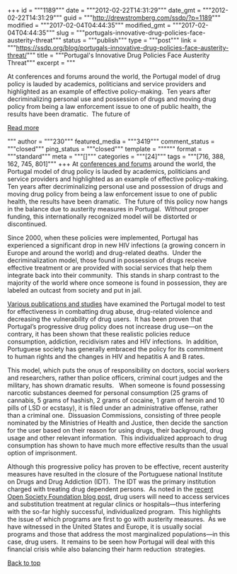 +++
id = """1189"""
date = """2012-02-22T14:31:29"""
date_gmt = """2012-02-22T14:31:29"""
guid = """http://drewstromberg.com/ssdp/?p=1189"""
modified = """2017-02-04T04:44:35"""
modified_gmt = """2017-02-04T04:44:35"""
slug = """portugals-innovative-drug-policies-face-austerity-threat"""
status = """publish"""
type = """post"""
link = """https://ssdp.org/blog/portugals-innovative-drug-policies-face-austerity-threat/"""
title = """Portugal&#039;s Innovative Drug Policies Face Austerity Threat"""
excerpt = """<p>At conferences and forums around the world, the Portugal model of drug policy is lauded by academics, politicians and service providers and highlighted as an example of effective policy-making.  Ten years after decriminalizing personal use and possession of drugs and moving drug policy from being a law enforcement issue to one of public health, the results have been dramatic.  The future of</p>
<div class="h10"></div>
<p><a class="more-link2 flat" href="https://ssdp.org/blog/portugals-innovative-drug-policies-face-austerity-threat/">Read more</a></p>
"""
author = """230"""
featured_media = """3419"""
comment_status = """closed"""
ping_status = """closed"""
template = """"""
format = """standard"""
meta = """[]"""
categories = """[24]"""
tags = """[716, 388, 162, 745, 801]"""
+++
At <a href="http://www.newyorker.com/online/2011/10/17/111017on_audio_specter">conferences and forums</a> around the world, the Portugal model of drug policy is lauded by academics, politicians and service providers and highlighted as an example of effective policy-making.  Ten years after decriminalizing personal use and possession of drugs and moving drug policy from being a law enforcement issue to one of public health, the results have been dramatic.  The future of this policy now hangs in the balance due to austerity measures in Portugal.  Without proper funding, this internationally recognized model will be distorted or discontinued.

Since 2000, when these policies were implemented, Portugal has experienced a significant drop in new HIV infections (a growing concern in Europe and around the world) and drug-related deaths.  Under the decriminalization model, those found in possession of drugs receive effective treatment or are provided with social services that help them integrate back into their community.  This stands in sharp contrast to the majority of the world where once someone is found in possession, they are labeled an outcast from society and put in jail.

<a href="http://www.soros.org/initiatives/drugpolicy/articles_publications/publications/drug-policy-in-portugal-20110829">Various publications and studies</a> have examined the Portugal model to test for effectiveness in combatting drug abuse, drug-related violence and decreasing the vulnerability of drug users.  It has been proven that Portugal’s progressive drug policy does not increase drug use—on the contrary, it has been shown that these realistic policies reduce consumption, addiction, recidivism rates and HIV infections.  In addition, Portuguese society has generally embraced the policy for its commitment to human rights and the changes in HIV and hepatitis A and B rates.

This model, which puts the onus of responsibility on doctors, social workers and researchers, rather than police officers, criminal court judges and the military, has shown dramatic results.   When someone is found possessing narcotic substances deemed for personal consumption (25 grams of cannabis, 5 grams of hashish, 2 grams of cocaine, 1 gram of heroin and 10 pills of LSD or ecstasy), it is filed under an administrative offense, rather than a criminal one.  Dissuasion Commissions, consisting of three people nominated by the Ministries of Health and Justice, then decide the sanction for the user based on their reason for using drugs, their background, drug usage and other relevant information.  This individualized approach to drug consumption has shown to have much more effective results than the usual option of imprisonment.

Although this progressive policy has proven to be effective, recent austerity measures have resulted in the closure of the Portuguese national Institute on Drugs and Drug Addiction (IDT).  The IDT was the primary institution charged with treating drug dependent persons.  As noted in the <a href="http://blog.soros.org/2012/02/in-times-of-austerity-a-threat-to-portugals-drug-policies/?utm_source=Open+Society+Institute&amp;utm_campaign=43677f33f6-health-20120221&amp;utm_medium=email">recent Open Society Foundation blog post</a>, drug users will need to access services and substitution treatment at regular clinics or hospitals—thus interfering with the so-far highly successful, individualized program.  This highlights the issue of which programs are first to go with austerity measures.  As we have witnessed in the United States and Europe, it is usually social programs and those that address the most marginalized populations—in this case, drug users.  It remains to be seen how Portugal will deal with this financial crisis while also balancing their harm reduction  strategies.

<a title="Back to Top" href="http://ssdp.org/news/blog/portugals-innovative-drug-policies-face-austerity-threat#top">Back to top</a>
